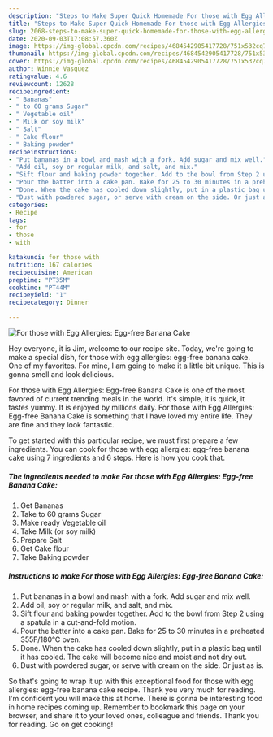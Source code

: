 ```yaml
---
description: "Steps to Make Super Quick Homemade For those with Egg Allergies: Egg-free Banana Cake"
title: "Steps to Make Super Quick Homemade For those with Egg Allergies: Egg-free Banana Cake"
slug: 2068-steps-to-make-super-quick-homemade-for-those-with-egg-allergies-egg-free-banana-cake
date: 2020-09-03T17:08:57.360Z
image: https://img-global.cpcdn.com/recipes/4684542905417728/751x532cq70/for-those-with-egg-allergies-egg-free-banana-cake-recipe-main-photo.jpg
thumbnail: https://img-global.cpcdn.com/recipes/4684542905417728/751x532cq70/for-those-with-egg-allergies-egg-free-banana-cake-recipe-main-photo.jpg
cover: https://img-global.cpcdn.com/recipes/4684542905417728/751x532cq70/for-those-with-egg-allergies-egg-free-banana-cake-recipe-main-photo.jpg
author: Winnie Vasquez
ratingvalue: 4.6
reviewcount: 12628
recipeingredient:
- " Bananas"
- " to 60 grams Sugar"
- " Vegetable oil"
- " Milk or soy milk"
- " Salt"
- " Cake flour"
- " Baking powder"
recipeinstructions:
- "Put bananas in a bowl and mash with a fork. Add sugar and mix well."
- "Add oil, soy or regular milk, and salt, and mix."
- "Sift flour and baking powder together. Add to the bowl from Step 2 using a spatula in a cut-and-fold motion."
- "Pour the batter into a cake pan. Bake for 25 to 30 minutes in a preheated 355F/180℃ oven."
- "Done. When the cake has cooled down slightly, put in a plastic bag until it has cooled. The cake will become nice and moist and not dry out."
- "Dust with powdered sugar, or serve with cream on the side. Or just as is."
categories:
- Recipe
tags:
- for
- those
- with

katakunci: for those with 
nutrition: 167 calories
recipecuisine: American
preptime: "PT35M"
cooktime: "PT44M"
recipeyield: "1"
recipecategory: Dinner

---
```



![For those with Egg Allergies: Egg-free Banana Cake](https://img-global.cpcdn.com/recipes/4684542905417728/751x532cq70/for-those-with-egg-allergies-egg-free-banana-cake-recipe-main-photo.jpg)

Hey everyone, it is Jim, welcome to our recipe site. Today, we're going to make a special dish, for those with egg allergies: egg-free banana cake. One of my favorites. For mine, I am going to make it a little bit unique. This is gonna smell and look delicious.

For those with Egg Allergies: Egg-free Banana Cake is one of the most favored of current trending meals in the world. It's simple, it is quick, it tastes yummy. It is enjoyed by millions daily. For those with Egg Allergies: Egg-free Banana Cake is something that I have loved my entire life. They are fine and they look fantastic.




To get started with this particular recipe, we must first prepare a few ingredients. You can cook for those with egg allergies: egg-free banana cake using 7 ingredients and 6 steps. Here is how you cook that.

<!--inarticleads1-->

##### The ingredients needed to make For those with Egg Allergies: Egg-free Banana Cake:

1. Get  Bananas
1. Take  to 60 grams Sugar
1. Make ready  Vegetable oil
1. Take  Milk (or soy milk)
1. Prepare  Salt
1. Get  Cake flour
1. Take  Baking powder




<!--inarticleads2-->

##### Instructions to make For those with Egg Allergies: Egg-free Banana Cake:

1. Put bananas in a bowl and mash with a fork. Add sugar and mix well.
1. Add oil, soy or regular milk, and salt, and mix.
1. Sift flour and baking powder together. Add to the bowl from Step 2 using a spatula in a cut-and-fold motion.
1. Pour the batter into a cake pan. Bake for 25 to 30 minutes in a preheated 355F/180℃ oven.
1. Done. When the cake has cooled down slightly, put in a plastic bag until it has cooled. The cake will become nice and moist and not dry out.
1. Dust with powdered sugar, or serve with cream on the side. Or just as is.




So that's going to wrap it up with this exceptional food for those with egg allergies: egg-free banana cake recipe. Thank you very much for reading. I'm confident you will make this at home. There is gonna be interesting food in home recipes coming up. Remember to bookmark this page on your browser, and share it to your loved ones, colleague and friends. Thank you for reading. Go on get cooking!
